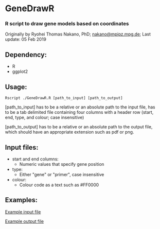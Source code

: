 # GeneDrawR
### R script to draw gene models based on coordinates

Originally by Ryohei Thomas Nakano, PhD; nakano@mpipz.mpg.de; Last update: 05 Feb 2019

## Dependency:
- R
- ggplot2

## Usage:
```
Rscript ./GeneDrawR.R [path_to_input] [path_to_output]
```
[path_to_input]  has to be a relative or an absolute path to the input file, has to be a tab delimited file containing four columns with a header row (start, end, type, and colour; case insensitive)

[path_to_output] has to be a relative or an absolute path to the output file, which should have an appropriate extension such as pdf or png.

## Input files:
- start and end columns:
    - Numeric values that specify gene position
- type:
    - Either "gene" or "primer", case insensitive
- colour:
    - Colour code as a text such as #FF0000

## Examples:
[Example input file](input.txt)

[Example output file](output.pdf)

